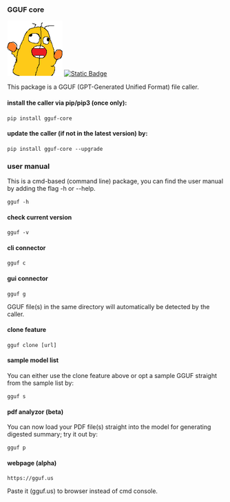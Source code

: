 ### GGUF core
[<img src="https://raw.githubusercontent.com/calcuis/gguf-core/master/gguf.gif" width="128" height="128">](https://github.com/calcuis/gguf-core)
[![Static Badge](https://img.shields.io/badge/core-release-orange?logo=github)](https://github.com/calcuis/gguf-core/releases)

This package is a GGUF (GPT-Generated Unified Format) file caller.
#### install the caller via pip/pip3 (once only):
```
pip install gguf-core
```
#### update the caller (if not in the latest version) by:
```
pip install gguf-core --upgrade
```
### user manual
This is a cmd-based (command line) package, you can find the user manual by adding the flag -h or --help.
```
gguf -h
```
#### check current version
```
gguf -v
```
#### cli connector
```
gguf c
```
#### gui connector
```
gguf g
```
GGUF file(s) in the same directory will automatically be detected by the caller.
#### clone feature
```
gguf clone [url]
```
#### sample model list
You can either use the clone feature above or opt a sample GGUF straight from the sample list by:
```
gguf s
```
#### pdf analyzor (beta)
You can now load your PDF file(s) straight into the model for generating digested summary; try it out by:
```
gguf p
```
#### webpage (alpha)
```
https://gguf.us
```
Paste it (gguf.us) to browser instead of cmd console.